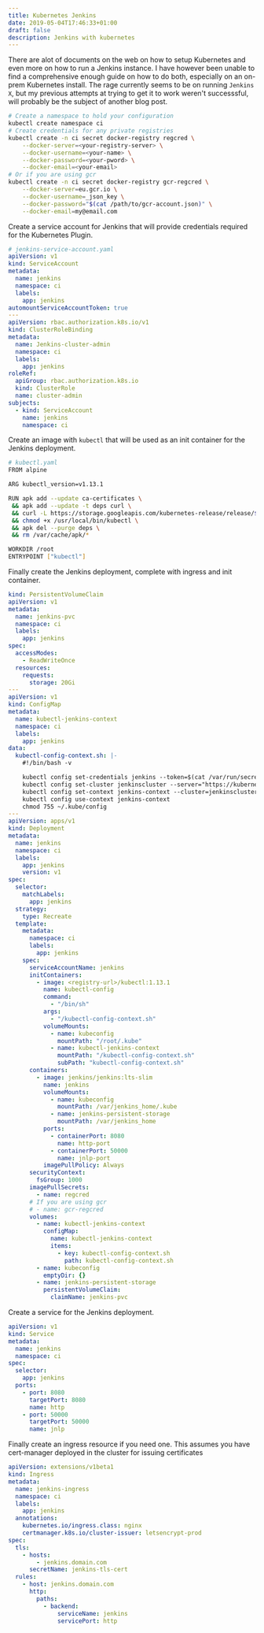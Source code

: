 ```yaml
---
title: Kubernetes Jenkins
date: 2019-05-04T17:46:33+01:00
draft: false
description: Jenkins with kubernetes
---
```

There are alot of documents on the web on how to setup Kubernetes and 
even more on how to run a Jenkins instance. I have however been unable
to find a comprehensive enough guide on how to do both, especially on 
an on-prem Kubernetes install. The rage currently seems to be on running
`Jenkins X`, but my previous attempts at trying to get it to work weren't 
successsful, will probably be the subject of another blog post. 

```bash
# Create a namespace to hold your configuration
kubectl create namespace ci
# Create credentials for any private registries
kubectl create -n ci secret docker-registry regcred \
    --docker-server=<your-registry-server> \
    --docker-username=<your-name> \
    --docker-password=<your-pword> \
    --docker-email=<your-email>
# Or if you are using gcr
kubectl create -n ci secret docker-registry gcr-regcred \
    --docker-server=eu.gcr.io \
    --docker-username=_json_key \
    --docker-password="$(cat /path/to/gcr-account.json)" \
    --docker-email=my@email.com
```

Create a service account for Jenkins that will provide credentials required for
the Kubernetes Plugin. 

```yaml
# jenkins-service-account.yaml
apiVersion: v1
kind: ServiceAccount
metadata:
  name: jenkins
  namespace: ci
  labels:
    app: jenkins
automountServiceAccountToken: true
---
apiVersion: rbac.authorization.k8s.io/v1
kind: ClusterRoleBinding
metadata:
  name: Jenkins-cluster-admin
  namespace: ci
  labels:
    app: jenkins
roleRef:
  apiGroup: rbac.authorization.k8s.io
  kind: ClusterRole
  name: cluster-admin
subjects:
  - kind: ServiceAccount
    name: jenkins
    namespace: ci
```

Create an image with `kubectl` that will be used as an init container for the
Jenkins deployment. 

```bash
# kubectl.yaml
FROM alpine

ARG kubectl_version=v1.13.1

RUN apk add --update ca-certificates \
 && apk add --update -t deps curl \
 && curl -L https://storage.googleapis.com/kubernetes-release/release/${kubectl_version}/bin/linux/amd64/kubectl -o /usr/local/bin/kubectl \
 && chmod +x /usr/local/bin/kubectl \
 && apk del --purge deps \
 && rm /var/cache/apk/*

WORKDIR /root
ENTRYPOINT ["kubectl"]
```


Finally create the Jenkins deployment, complete with ingress and init container.

```yaml
kind: PersistentVolumeClaim
apiVersion: v1
metadata:
  name: jenkins-pvc
  namespace: ci
  labels:
    app: jenkins
spec:
  accessModes:
    - ReadWriteOnce
  resources:
    requests:
      storage: 20Gi
---
apiVersion: v1
kind: ConfigMap
metadata:
  name: kubectl-jenkins-context
  namespace: ci
  labels:
    app: jenkins
data:
  kubectl-config-context.sh: |-
    #!/bin/bash -v

    kubectl config set-credentials jenkins --token=$(cat /var/run/secrets/kubernetes.io/serviceaccount/token)
    kubectl config set-cluster jenkinscluster --server="https://kubernetes.default.svc:443" --certificate-authority="/var/run/secrets/kubernetes.io/serviceaccount/ca.crt"
    kubectl config set-context jenkins-context --cluster=jenkinscluster --user=jenkins --namespace=$(cat /var/run/secrets/kubernetes.io/serviceaccount/namespace)
    kubectl config use-context jenkins-context
    chmod 755 ~/.kube/config
---
apiVersion: apps/v1
kind: Deployment
metadata:
  name: jenkins
  namespace: ci
  labels:
    app: jenkins
    version: v1
spec:
  selector:
    matchLabels:
      app: jenkins
  strategy:
    type: Recreate
  template:
    metadata:
      namespace: ci
      labels:
        app: jenkins
    spec:
      serviceAccountName: jenkins
      initContainers:
        - image: <registry-url>/kubectl:1.13.1
          name: kubectl-config
          command:
            - "/bin/sh"
          args:
            - "/kubectl-config-context.sh"
          volumeMounts:
            - name: kubeconfig
              mountPath: "/root/.kube"
            - name: kubectl-jenkins-context
              mountPath: "/kubectl-config-context.sh"
              subPath: "kubectl-config-context.sh"
      containers:
        - image: jenkins/jenkins:lts-slim
          name: jenkins
          volumeMounts:
            - name: kubeconfig
              mountPath: /var/jenkins_home/.kube
            - name: jenkins-persistent-storage
              mountPath: /var/jenkins_home
          ports:
            - containerPort: 8080
              name: http-port
            - containerPort: 50000
              name: jnlp-port
          imagePullPolicy: Always
      securityContext:
        fsGroup: 1000
      imagePullSecrets:
        - name: regcred
      # If you are using gcr  
      # - name: gcr-regcred
      volumes:
        - name: kubectl-jenkins-context
          configMap:
            name: kubectl-jenkins-context
            items:
              - key: kubectl-config-context.sh
                path: kubectl-config-context.sh
        - name: kubeconfig
          emptyDir: {}
        - name: jenkins-persistent-storage
          persistentVolumeClaim:
            claimName: jenkins-pvc
```

Create a service for the Jenkins deployment.

```yaml
apiVersion: v1
kind: Service
metadata:
  name: jenkins
  namespace: ci
spec:
  selector:
    app: jenkins
  ports:
    - port: 8080
      targetPort: 8080
      name: http
    - port: 50000
      targetPort: 50000
      name: jnlp
```

Finally create an ingress resource if you need one. This assumes you have cert-manager
deployed in the cluster for issuing certificates

```yaml
apiVersion: extensions/v1beta1
kind: Ingress
metadata:
  name: jenkins-ingress
  namespace: ci
  labels:
    app: jenkins
  annotations:
    kubernetes.io/ingress.class: nginx
    certmanager.k8s.io/cluster-issuer: letsencrypt-prod
spec:
  tls:
    - hosts:
        - jenkins.domain.com
      secretName: jenkins-tls-cert
  rules:
    - host: jenkins.domain.com
      http:
        paths:
          - backend:
              serviceName: jenkins
              servicePort: http
```
